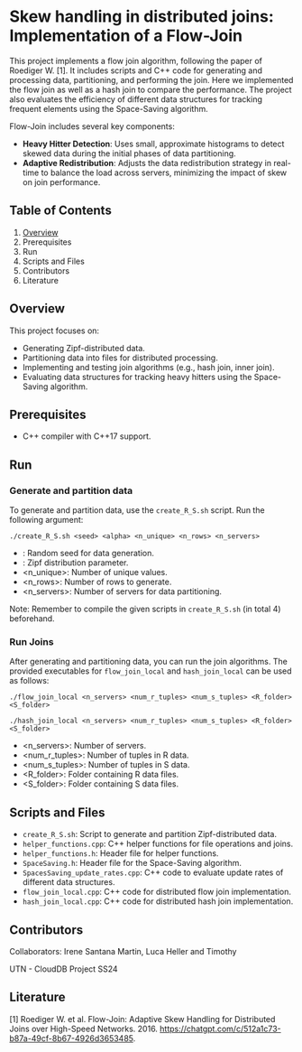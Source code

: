 # Skew handling in distributed joins: Implementation of a Flow-Join

This project implements a flow join algorithm, following the paper of Roediger W. [1].
It includes scripts and C++ code for generating and processing data, partitioning, and performing the join. Here we implemented the flow join as well as a hash join to compare the performance.
The project also evaluates the efficiency of different data structures for tracking frequent elements using the Space-Saving algorithm.

Flow-Join includes several key components:

- **Heavy Hitter Detection**: Uses small, approximate histograms to detect skewed data during the initial phases of data partitioning.
- **Adaptive Redistribution**: Adjusts the data redistribution strategy in real-time to balance the load across servers, minimizing the impact of skew on join performance.

## Table of Contents
1. [Overview](Overview)
2. Prerequisites
3. Run
4. Scripts and Files
5. Contributors
6. Literature

## Overview

This project focuses on:

- Generating Zipf-distributed data.
- Partitioning data into files for distributed processing.
- Implementing and testing join algorithms (e.g., hash join, inner join).
- Evaluating data structures for tracking heavy hitters using the Space-Saving algorithm.

## Prerequisites
- C++ compiler with C++17 support.

## Run
### Generate and partition data
To generate and partition data, use the ``create_R_S.sh`` script. Run the following argument:

```
./create_R_S.sh <seed> <alpha> <n_unique> <n_rows> <n_servers>
```

- <seed>: Random seed for data generation.
- <alpha>: Zipf distribution parameter.
- <n_unique>: Number of unique values.
- <n_rows>: Number of rows to generate.
- <n_servers>: Number of servers for data partitioning.

Note: Remember to compile the given scripts in ``create_R_S.sh`` (in total 4) beforehand.

### Run Joins
After generating and partitioning data, you can run the join algorithms. The provided executables for ``flow_join_local`` and ``hash_join_local`` can be used as follows:

```
./flow_join_local <n_servers> <num_r_tuples> <num_s_tuples> <R_folder> <S_folder>
```


```
./hash_join_local <n_servers> <num_r_tuples> <num_s_tuples> <R_folder> <S_folder>
```

- <n_servers>: Number of servers.
- <num_r_tuples>: Number of tuples in R data.
- <num_s_tuples>: Number of tuples in S data.
- <R_folder>: Folder containing R data files.
- <S_folder>: Folder containing S data files.

## Scripts and Files
- ``create_R_S.sh``: Script to generate and partition Zipf-distributed data.
- ``helper_functions.cpp``: C++ helper functions for file operations and joins.
- ``helper_functions.h``: Header file for helper functions.
- ``SpaceSaving.h``: Header file for the Space-Saving algorithm.
- ``SpacesSaving_update_rates.cpp``: C++ code to evaluate update rates of different data structures.
- ``flow_join_local.cpp``: C++ code for distributed flow join implementation.
- ``hash_join_local.cpp``: C++ code for distributed hash join implementation.

## Contributors
Collaborators: Irene Santana Martin, Luca Heller and Timothy

UTN - CloudDB Project SS24

## Literature
[1] Roediger W. et al. Flow-Join: Adaptive Skew Handling for Distributed Joins over High-Speed Networks. 2016. https://chatgpt.com/c/512a1c73-b87a-49cf-8b67-4926d3653485.
